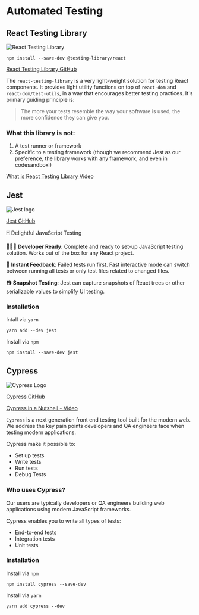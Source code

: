 # Automated Testing

## React Testing Library

![React Testing Library](https://kentcdodds.com/static/738c6a00f2f5e150ece90e3d1d912cb5/750d2/0.png)

```
npm install --save-dev @testing-library/react
```

[React Testing Library GitHub](https://github.com/testing-library/react-testing-library)

The `react-testing-library` is a very light-weight solution for testing React components. It provides light utility functions on top of `react-dom` and `react-dom/test-utils`, in a way that encourages better testing practices. It's primary guiding principle is:

> The more your tests resemble the way your software is used, the more confidence they can give you.

### What this library is not:

1. A test runner or framework
2. Specific to a testing framework (though we recommend Jest as our preference, the library works with any framework, and even in codesandbox!)

[What is React Testing Library Video](https://github.com/facebook/jest/raw/master/website/static/img/jest-readme-headline.png)

## Jest

![Jest logo](https://github.com/facebook/jest/raw/master/website/static/img/jest-readme-headline.png)

[Jest GitHub](https://github.com/facebook/jest)

:black_joker: Delightful JavaScript Testing

👩🏻‍💻 **Developer Ready**: Complete and ready to set-up JavaScript testing solution. Works out of the box for any React project.

:runner: **Instant Feedback**: Failed tests run first. Fast interactive mode can switch between running all tests or only test files related to changed files.

:camera: **Snapshot Testing**: Jest can capture snapshots of React trees or other serializable values to simplify UI testing.

### Installation

Intall via `yarn`

```
yarn add --dev jest
```

Install via `npm`

```
npm install --save-dev jest
```

## Cypress

![Cypress Logo](https://dka575ofm4ao0.cloudfront.net/pages-transactional_logos/retina/77608/cypress-bw.png)

[Cypress GitHub](https://github.com/cypress-io/cypress)

[Cypress in a Nutshell - Video](https://www.youtube.com/watch?v=LcGHiFnBh3Y)

`Cypress` is a next generation front end testing tool built for the modern web. We address the key pain points developers and QA engineers face when testing modern applications.

Cypress make it possible to:

- Set up tests
- Write tests
- Run tests
- Debug Tests

### Who uses Cypress?

Our users are typically developers or QA engineers building web applications using modern JavaScript frameworks.

Cypress enables you to write all types of tests:

- End-to-end tests
- Integration tests
- Unit tests

### Installation

Install via `npm`

```
npm install cypress --save-dev
```

Install via `yarn`

```
yarn add cypress --dev
```
